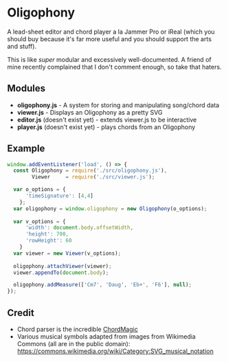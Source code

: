 # Oligophony

A lead-sheet editor and chord player a la Jammer Pro or iReal (which you should
buy because it's far more useful and you should support the arts and stuff).

This is like _super_ modular and excessively well-documented. A friend of mine
recently complained that I don't comment enough, so take that haters.

## Modules
* **oligophony.js** - A system for storing and manipulating song/chord data
* **viewer.js** - Displays an Oligophony as a pretty SVG
* **editor.js** (doesn't exist yet) - extends viewer.js to be interactive
* **player.js** (doesn't exist yet) - plays chords from an Oligophony

## Example
```javascript
window.addEventListener('load', () => {
  const Oligophony = require('./src/oligophony.js'),
        Viewer     = require('./src/viewer.js');

  var o_options = {
      'timeSignature': [4,4]
    };
  var oligophony = window.oligophony = new Oligophony(o_options);
  
  var v_options = {
      'width': document.body.offsetWidth,
      'height': 700,
      'rowHeight': 60
    }
  var viewer = new Viewer(v_options);
  
  oligophony.attachViewer(viewer);
  viewer.appendTo(document.body);

  oligophony.addMeasure(['Cm7', 'Daug', 'Eb+', 'F6'], null);
});
```

## Credit
* Chord parser is the incredible [ChordMagic](https://github.com/nolanlawson/chord-magic)
* Various musical symbols adapted from images from Wikimedia Commons (all are in the public domain): https://commons.wikimedia.org/wiki/Category:SVG_musical_notation
